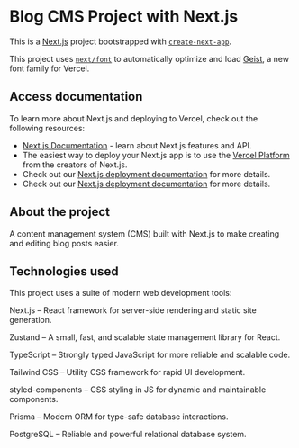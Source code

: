 # Blog CMS Project with Next.js

This is a [Next.js](https://nextjs.org) project bootstrapped with [`create-next-app`](https://nextjs.org/docs/app/api-reference/cli/create-next-app).

This project uses [`next/font`](https://nextjs.org/docs/app/building-your-application/optimizing/fonts) to automatically optimize and load [Geist](https://vercel.com/font), a new font family for Vercel.

## Access documentation

To learn more about Next.js and deploying to Vercel, check out the following resources:

- [Next.js Documentation](https://nextjs.org/docs) - learn about Next.js features and API.
- The easiest way to deploy your Next.js app is to use the [Vercel Platform](https://vercel.com/new?utm_medium=default-template&filter=next.js&utm_source=create-next-app&utm_campaign=create-next-app-readme) from the creators of Next.js.
- Check out our [Next.js deployment documentation](https://nextjs.org/docs/app/building-your-application/deploying) for more details.
- Check out our [Next.js deployment documentation](https://nextjs.org/docs/app/building-your-application/deploying) for more details.

## About the project

A content management system (CMS) built with Next.js to make creating and editing blog posts easier.

## Technologies used
This project uses a suite of modern web development tools:

Next.js – React framework for server-side rendering and static site generation.

Zustand – A small, fast, and scalable state management library for React.

TypeScript – Strongly typed JavaScript for more reliable and scalable code.

Tailwind CSS – Utility CSS framework for rapid UI development.

styled-components – CSS styling in JS for dynamic and maintainable components.

Prisma – Modern ORM for type-safe database interactions.

PostgreSQL – Reliable and powerful relational database system.